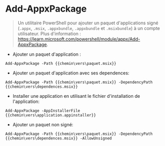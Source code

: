 # Add-AppxPackage

> Un utilitaire PowerShell pour ajouter un paquet d'applications signé (`.appx`, `.msix`, `.appxbundle`, `.appxbundle` et `.msixbundle`) à un compte utilisateur.
> Plus d'information : <https://learn.microsoft.com/powershell/module/appx/Add-AppxPackage>.

- Ajouter un paquet d'application :

`Add-AppxPackage -Path {{chemin\vers\paquet.msix}}`

- Ajouter un paquet d'application avec ses dependences:

`Add-AppxPackage -Path {{chemin\vers\paquet.msix}} -DependencyPath {{chemin\vers\dependences.msix}}`

- Installer une application en utilisant le fichier d'installation de l'application:

`Add-AppxPackage -AppInstallerFile {{chemin\vers\application.appinstaller}}`

- Ajouter un paquet non signé:

`Add-AppxPackage -Path {{chemin\vers\paquet.msix}} -DependencyPath {{chemin\vers\dependences.msix}} -AllowUnsigned`
